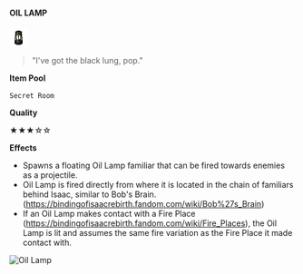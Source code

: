 ﻿#### **OIL LAMP**
![Oil Lamp](/resources/gfx/items/collectibles/oil_lamp.png "Oil Lamp")

> "I've got the black lung, pop."

**Item Pool**

```
Secret Room
```

**Quality**

★★★☆☆

**Effects**
- Spawns a floating Oil Lamp familiar that can be fired towards enemies as a projectile.
- Oil Lamp is fired directly from where it is located in the chain of familiars behind Isaac, similar to Bob's Brain. (https://bindingofisaacrebirth.fandom.com/wiki/Bob%27s_Brain)
- If an Oil Lamp makes contact with a Fire Place (https://bindingofisaacrebirth.fandom.com/wiki/Fire_Places), the Oil Lamp is lit and assumes the same fire variation as the Fire Place it made contact with.

![Oil Lamp](/gifs/oil_lamp.gif "Oil Lamp")
